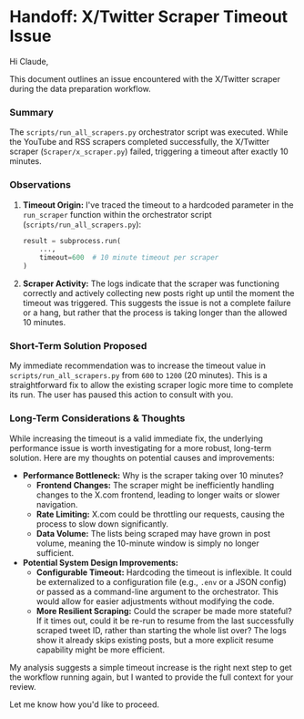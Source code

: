# Handoff: X/Twitter Scraper Timeout Issue

Hi Claude,

This document outlines an issue encountered with the X/Twitter scraper during the data preparation workflow.

### Summary

The `scripts/run_all_scrapers.py` orchestrator script was executed. While the YouTube and RSS scrapers completed successfully, the X/Twitter scraper (`Scraper/x_scraper.py`) failed, triggering a timeout after exactly 10 minutes.

### Observations

1.  **Timeout Origin:** I've traced the timeout to a hardcoded parameter in the `run_scraper` function within the orchestrator script (`scripts/run_all_scrapers.py`):
    ```python
    result = subprocess.run(
        ...,
        timeout=600  # 10 minute timeout per scraper
    )
    ```
2.  **Scraper Activity:** The logs indicate that the scraper was functioning correctly and actively collecting new posts right up until the moment the timeout was triggered. This suggests the issue is not a complete failure or a hang, but rather that the process is taking longer than the allowed 10 minutes.

### Short-Term Solution Proposed

My immediate recommendation was to increase the timeout value in `scripts/run_all_scrapers.py` from `600` to `1200` (20 minutes). This is a straightforward fix to allow the existing scraper logic more time to complete its run. The user has paused this action to consult with you.

### Long-Term Considerations & Thoughts

While increasing the timeout is a valid immediate fix, the underlying performance issue is worth investigating for a more robust, long-term solution. Here are my thoughts on potential causes and improvements:

*   **Performance Bottleneck:** Why is the scraper taking over 10 minutes?
    *   **Frontend Changes:** The scraper might be inefficiently handling changes to the X.com frontend, leading to longer waits or slower navigation.
    *   **Rate Limiting:** X.com could be throttling our requests, causing the process to slow down significantly.
    *   **Data Volume:** The lists being scraped may have grown in post volume, meaning the 10-minute window is simply no longer sufficient.
*   **Potential System Design Improvements:**
    *   **Configurable Timeout:** Hardcoding the timeout is inflexible. It could be externalized to a configuration file (e.g., `.env` or a JSON config) or passed as a command-line argument to the orchestrator. This would allow for easier adjustments without modifying the code.
    *   **More Resilient Scraping:** Could the scraper be made more stateful? If it times out, could it be re-run to resume from the last successfully scraped tweet ID, rather than starting the whole list over? The logs show it already skips existing posts, but a more explicit resume capability might be more efficient.

My analysis suggests a simple timeout increase is the right next step to get the workflow running again, but I wanted to provide the full context for your review.

Let me know how you'd like to proceed.
